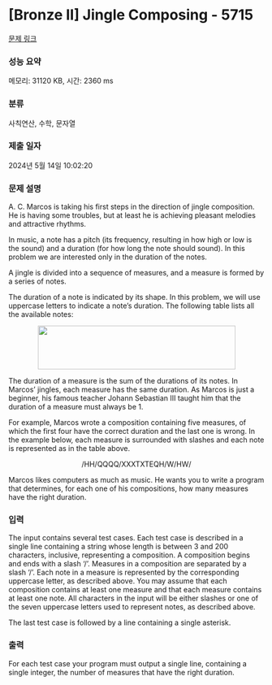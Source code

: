 # [Bronze II] Jingle Composing - 5715 

[문제 링크](https://www.acmicpc.net/problem/5715) 

### 성능 요약

메모리: 31120 KB, 시간: 2360 ms

### 분류

사칙연산, 수학, 문자열

### 제출 일자

2024년 5월 14일 10:02:20

### 문제 설명

<p>A. C. Marcos is taking his first steps in the direction of jingle composition. He is having some troubles, but at least he is achieving pleasant melodies and attractive rhythms.</p>

<p>In music, a note has a pitch (its frequency, resulting in how high or low is the sound) and a duration (for how long the note should sound). In this problem we are interested only in the duration of the notes.</p>

<p>A jingle is divided into a sequence of measures, and a measure is formed by a series of notes. </p>

<p>The duration of a note is indicated by its shape. In this problem, we will use uppercase letters to indicate a note’s duration. The following table lists all the available notes:</p>

<p style="text-align: center;"><img alt="" src="https://www.acmicpc.net/upload/images2/jingle(1).png" style="height:86px; width:389px"></p>

<p>The duration of a measure is the sum of the durations of its notes. In Marcos’ jingles, each measure has the same duration. As Marcos is just a beginner, his famous teacher Johann Sebastian III taught him that the duration of a measure must always be 1.</p>

<p>For example, Marcos wrote a composition containing five measures, of which the first four have the correct duration and the last one is wrong. In the example below, each measure is surrounded with slashes and each note is represented as in the table above.</p>

<p style="text-align: center;">/HH/QQQQ/XXXTXTEQH/W/HW/</p>

<p>Marcos likes computers as much as music. He wants you to write a program that determines, for each one of his compositions, how many measures have the right duration.</p>

### 입력 

 <p>The input contains several test cases. Each test case is described in a single line containing a string whose length is between 3 and 200 characters, inclusive, representing a composition. A composition begins and ends with a slash ‘/’. Measures in a composition are separated by a slash ‘/’. Each note in a measure is represented by the corresponding uppercase letter, as described above. You may assume that each composition contains at least one measure and that each measure contains at least one note. All characters in the input will be either slashes or one of the seven uppercase letters used to represent notes, as described above.</p>

<p>The last test case is followed by a line containing a single asterisk.</p>

### 출력 

 <p>For each test case your program must output a single line, containing a single integer, the number of measures that have the right duration.</p>

